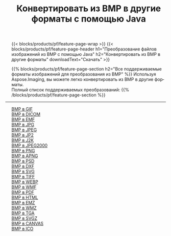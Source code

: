 ﻿---
title: Конвертировать из BMP в другие форматы с помощью Java 
weight: 3920
url: /ru/java/conversion/from/bmp 
lang: ru
langdirlevel: 2
locales: zh-hans,ja,it,ru,de,es,fr,nl,id,lt,pl,pt,vi,tr,ko,zh-hant,ar,hi,th,sv,cs,uk,he
description: Используя Aspose.Imaging, вы можете легко конвертировать из BMP в другие форматы.
---

{{< blocks/products/pf/feature-page-wrap >}}
{{< blocks/products/pf/feature-page-header h1="Преобразование файлов изображений из BMP с помощью Java" h2="Конвертировать из BMP в другие форматы" downloadText="Скачать" >}}


{{% blocks/products/pf/feature-page-section  h2="Все поддерживаемые форматы изображений для преобразования из BMP" %}}
Используя Aspose.Imaging, вы можете легко конвертировать из BMP в другие форматы.
<br/>
Полный список поддерживаемых преобразований:
{{% /blocks/products/pf/feature-page-section %}}
<div class="container-fluid productfamilypage bg-gray">
    <div class="convertypes bg-gray agp-content section">
        <div class="container">
		<hr style="margin-left:-20px;"/>
		<div class="row other-converters">
		    <div class='col-md-2 other-converter remove-lp remove-rp'><a href="/imaging/ru/java/conversion/bmp-to-gif" >BMP в GIF</a></div><div class='col-md-2 other-converter remove-lp remove-rp'><a href="/imaging/ru/java/conversion/bmp-to-dicom" >BMP в DICOM</a></div><div class='col-md-2 other-converter remove-lp remove-rp'><a href="/imaging/ru/java/conversion/bmp-to-emf" >BMP в EMF</a></div><div class='col-md-2 other-converter remove-lp remove-rp'><a href="/imaging/ru/java/conversion/bmp-to-jpg" >BMP в JPG</a></div><div class='col-md-2 other-converter remove-lp remove-rp'><a href="/imaging/ru/java/conversion/bmp-to-jpeg" >BMP в JPEG</a></div><div class='col-md-2 other-converter remove-lp remove-rp'><a href="/imaging/ru/java/conversion/bmp-to-jp2" >BMP в JP2</a></div><div class='col-md-2 other-converter remove-lp remove-rp'><a href="/imaging/ru/java/conversion/bmp-to-j2k" >BMP в J2K</a></div><div class='col-md-2 other-converter remove-lp remove-rp'><a href="/imaging/ru/java/conversion/bmp-to-jpeg2000" >BMP в JPEG2000</a></div><div class='col-md-2 other-converter remove-lp remove-rp'><a href="/imaging/ru/java/conversion/bmp-to-png" >BMP в PNG</a></div><div class='col-md-2 other-converter remove-lp remove-rp'><a href="/imaging/ru/java/conversion/bmp-to-apng" >BMP в APNG</a></div><div class='col-md-2 other-converter remove-lp remove-rp'><a href="/imaging/ru/java/conversion/bmp-to-psd" >BMP в PSD</a></div><div class='col-md-2 other-converter remove-lp remove-rp'><a href="/imaging/ru/java/conversion/bmp-to-dxf" >BMP в DXF</a></div><div class='col-md-2 other-converter remove-lp remove-rp'><a href="/imaging/ru/java/conversion/bmp-to-svg" >BMP в SVG</a></div><div class='col-md-2 other-converter remove-lp remove-rp'><a href="/imaging/ru/java/conversion/bmp-to-tiff" >BMP в TIFF</a></div><div class='col-md-2 other-converter remove-lp remove-rp'><a href="/imaging/ru/java/conversion/bmp-to-webp" >BMP в WEBP</a></div><div class='col-md-2 other-converter remove-lp remove-rp'><a href="/imaging/ru/java/conversion/bmp-to-wmf" >BMP в WMF</a></div><div class='col-md-2 other-converter remove-lp remove-rp'><a href="/imaging/ru/java/conversion/bmp-to-pdf" >BMP в PDF</a></div><div class='col-md-2 other-converter remove-lp remove-rp'><a href="/imaging/ru/java/conversion/bmp-to-html" >BMP в HTML</a></div><div class='col-md-2 other-converter remove-lp remove-rp'><a href="/imaging/ru/java/conversion/bmp-to-emz" >BMP в EMZ</a></div><div class='col-md-2 other-converter remove-lp remove-rp'><a href="/imaging/ru/java/conversion/bmp-to-wmz" >BMP в WMZ</a></div><div class='col-md-2 other-converter remove-lp remove-rp'><a href="/imaging/ru/java/conversion/bmp-to-tga" >BMP в TGA</a></div><div class='col-md-2 other-converter remove-lp remove-rp'><a href="/imaging/ru/java/conversion/bmp-to-svgz" >BMP в SVGZ</a></div><div class='col-md-2 other-converter remove-lp remove-rp'><a href="/imaging/ru/java/conversion/bmp-to-canvas" >BMP в CANVAS</a></div><div class='col-md-2 other-converter remove-lp remove-rp'><a href="/imaging/ru/java/conversion/bmp-to-ico" >BMP в ICO</a></div>
                </div>
        </div>
    </div>
</div>
<br/>

